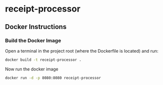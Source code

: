 # receipt-processor

## Docker Instructions

### Build the Docker Image

Open a terminal in the project root (where the Dockerfile is located) and run:

```bash
docker build -t receipt-processor .
```

Now run the docker image

```bash
docker run -d -p 8080:8080 receipt-processor
```
